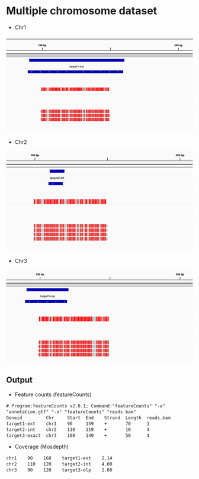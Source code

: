 # Multiple chromosome dataset

* Chr1
  
![Screenshot of IGV](chr1.png)

* Chr2

![Screenshot of IGV](chr2.png)

* Chr3

![Screenshot of IGV](chr3.png)

## Output

* Feature counts (featureCounts)

```text
# Program:featureCounts v2.0.1; Command:"featureCounts" "-a" "annotation.gtf" "-o" "featureCounts" "reads.bam" 
Geneid         Chr     Start  End    Strand  Length  reads.bam
target1-ext    chr1    90     159    +       70      3
target2-int    chr2    110    119    +       10      4
target3-exact  chr3    100    149    +       50      4
```

* Coverage (Mosdepth)

```text
chr1    90    160    target1-ext    2.14
chr2    110   120    target2-int    4.00
chr3    90    120    target3-olp    2.80
```
